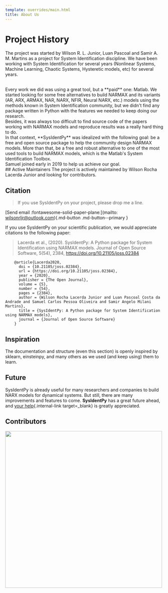 ```yaml
---
template: overrides/main.html
title: About Us
---
```


# Project History

The project was started by Wilson R. L. Junior, Luan Pascoal and Samir A. M. Martins as a project for System Identification discipline. We have been working with System Identification for several years (Nonlinear Systems, Machine Learning, Chaotic Systems, Hysteretic models, etc) for several years.

<br>
Every work we did was using a great tool, but a **paid** one: Matlab. We started looking for some free alternatives to build NARMAX and its variants (AR, ARX, ARMAX, NAR, NARX, NFIR, Neural NARX, etc.) models using the methods known in System Identification community, but we didn't find any package written in Python with the features we needed to keep doing our research.
<br>
Besides, it was always too difficult to find source code of the papers working with NARMAX models and reproduce results was a really hard thing to do.

<br>
In that context, **SysIdentPy** was idealized with the following goal: be a free and open source package to help the community design NARMAX models. More than that, be a free and robust alternative to one of the most used tools to build NARMAX models, which is the Matlab's System Identification Toolbox.

<br>
Samuel joined early in 2019 to help us achieve our goal.

<br>
## Active Maintainers
The project is actively maintained by Wilson Rocha Lacerda Junior and looking for contributors.


## Citation

> If you use SysIdentPy on your project, please drop me a line.

[Send email :fontawesome-solid-paper-plane:](mailto: wilsonrljr@outlook.com){.md-button .md-button--primary }

If you use SysIdentPy on your scientific publication, we would appreciate citations to the following paper:

> Lacerda et al., (2020). SysIdentPy: A Python package for System Identification using NARMAX models. Journal of Open Source Software, 5(54), 2384, https://doi.org/10.21105/joss.02384
```
	@article{Lacerda2020,
	  doi = {10.21105/joss.02384},
	  url = {https://doi.org/10.21105/joss.02384},
	  year = {2020},
	  publisher = {The Open Journal},
	  volume = {5},
	  number = {54},
	  pages = {2384},
	  author = {Wilson Rocha Lacerda Junior and Luan Pascoal Costa da Andrade and Samuel Carlos Pessoa Oliveira and Samir Angelo Milani Martins},
	  title = {SysIdentPy: A Python package for System Identification using NARMAX models},
	  journal = {Journal of Open Source Software}
	}
```
## Inspiration

The documentation and structure (even this section) is openly inspired by sklearn, einsteinpy, and many others as we used (and keep using) them to learn.

## Future
SysIdentPy is already useful for many researchers and companies to build NARX models for dynamical systems. But still, there are many improvements and features to come. **SysIdentPy** has a great future ahead, and [your help](/developer_guide/contribute){.internal-link target=_blank} is greatly appreciated.

## Contributors

<a href="https://github.com/wilsonrljr/sysidentpy/graphs/contributors">
  <img src="https://contributors-img.web.app/image?repo=wilsonrljr/sysidentpy" width = 500/>
</a>
